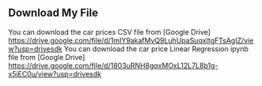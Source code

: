 ## Download My File
You can download the car prices CSV file  from [Google Drive] https://drive.google.com/file/d/1mIY9akafMvQ9LuhUpaSuqxltgFTsAgIZ/view?usp=drivesdk
You can download the car price Linear Regression ipynb file  from [Google Drive] https://drive.google.com/file/d/1803uRNH8gqxMOxL12L7L8b1g-x5jEC0u/view?usp=drivesdk
